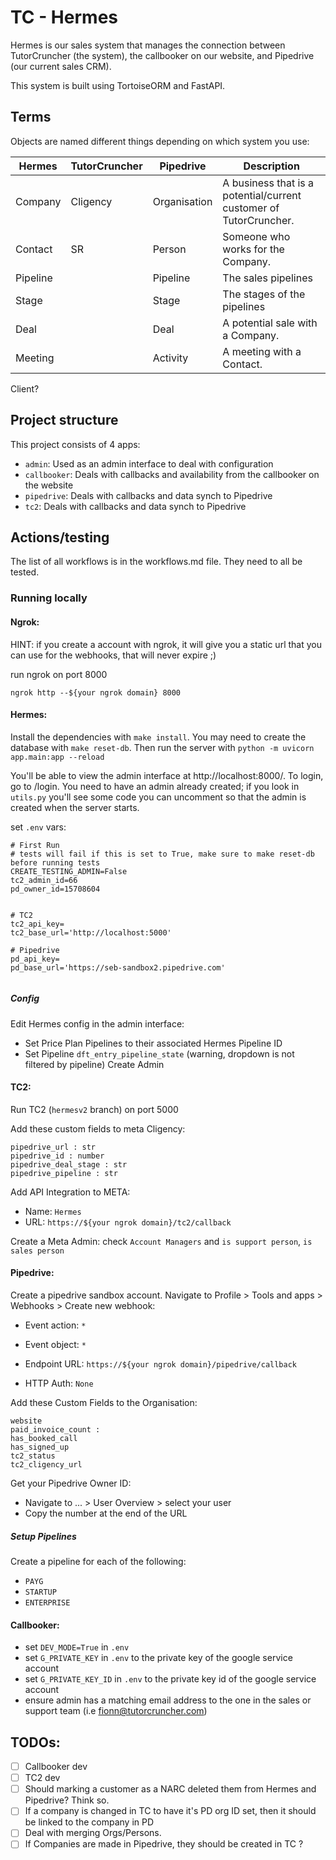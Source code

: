 # TC - Hermes

Hermes is our sales system that manages the connection between TutorCruncher (the system), the callbooker on our 
website, and Pipedrive (our current sales CRM).

This system is built using TortoiseORM and FastAPI.

## Terms

Objects are named different things depending on which system you use:

| Hermes   | TutorCruncher | Pipedrive    | Description                                                       |
|----------|---------------|--------------|-------------------------------------------------------------------|
| Company  | Cligency      | Organisation | A business that is a potential/current customer of TutorCruncher. |
| Contact  | SR            | Person       | Someone who works for the Company.                                |
| Pipeline |               | Pipeline     | The sales pipelines                                               |
| Stage    |               | Stage        | The stages of the pipelines                                       |
| Deal     |               | Deal         | A potential sale with a Company.                                  |
| Meeting  |               | Activity     | A meeting with a Contact.                                         |

Client?

## Project structure

This project consists of 4 apps:
- `admin`: Used as an admin interface to deal with configuration
- `callbooker`: Deals with callbacks and availability from the callbooker on the website
- `pipedrive`: Deals with callbacks and data synch to Pipedrive
- `tc2`: Deals with callbacks and data synch to Pipedrive

## Actions/testing

The list of all workflows is in the workflows.md file. They need to all be tested.

### Running locally

#### Ngrok:

HINT: if you create a account with ngrok, it will give you a static url that you can use for the webhooks, that will never expire ;)

run ngrok on port 8000

`ngrok http --${your ngrok domain} 8000`

#### Hermes:

Install the dependencies with `make install`. You may need to create the database with `make reset-db`.
Then run the server with `python -m uvicorn app.main:app --reload`

You'll be able to view the admin interface at http://localhost:8000/. To login, go to /login. You need to have an admin
already created; if you look in `utils.py` you'll see some code you can uncomment so that the admin is created when the
server starts.

set `.env` vars:
```
# First Run
# tests will fail if this is set to True, make sure to make reset-db before running tests
CREATE_TESTING_ADMIN=False
tc2_admin_id=66
pd_owner_id=15708604


# TC2
tc2_api_key=
tc2_base_url='http://localhost:5000'

# Pipedrive
pd_api_key=
pd_base_url='https://seb-sandbox2.pipedrive.com'


```

##### Config

Edit Hermes config in the admin interface:
- Set Price Plan Pipelines to their associated Hermes Pipeline ID
- Set Pipeline `dft_entry_pipeline_state` (warning, dropdown is not filtered by pipeline)
Create Admin

#### TC2:

Run TC2 (`hermesv2` branch) on port 5000

Add these custom fields to meta Cligency:
```
pipedrive_url : str
pipedrive_id : number
pipedrive_deal_stage : str
pipedrive_pipeline : str
```

Add API Integration to META:
- Name: `Hermes`
- URL: `https://${your ngrok domain}/tc2/callback`

Create a Meta Admin:
check `Account Managers` and `is support person`, `is sales person`

#### Pipedrive:

Create a pipedrive sandbox account.
Navigate to Profile > Tools and apps > Webhooks > Create new webhook:

- Event action: `*`

- Event object: `*`

- Endpoint URL: `https://${your ngrok domain}/pipedrive/callback`

- HTTP Auth: `None`

Add these Custom Fields to the Organisation:
```
website
paid_invoice_count : 
has_booked_call
has_signed_up
tc2_status
tc2_cligency_url
```

Get your Pipedrive Owner ID:
- Navigate to ... > User Overview > select your user
- Copy the number at the end of the URL

##### Setup Pipelines

Create a pipeline for each of the following:
- `PAYG`
- `STARTUP`
- `ENTERPRISE`

#### Callbooker:
- set `DEV_MODE=True` in `.env`
- set `G_PRIVATE_KEY` in `.env` to the private key of the google service account
- set `G_PRIVATE_KEY_ID` in `.env` to the private key id of the google service account
- ensure admin has a matching email address to the one in the sales or support team (i.e fionn@tutorcruncher.com)

## TODOs:

* [ ] Callbooker dev
* [ ] TC2 dev
* [ ] Should marking a customer as a NARC deleted them from Hermes and Pipedrive? Think so.
* [ ] If a company is changed in TC to have it's PD org ID set, then it should be linked to the company in PD
* [ ] Deal with merging Orgs/Persons.
* [ ] If Companies are made in Pipedrive, they should be created in TC ? 
